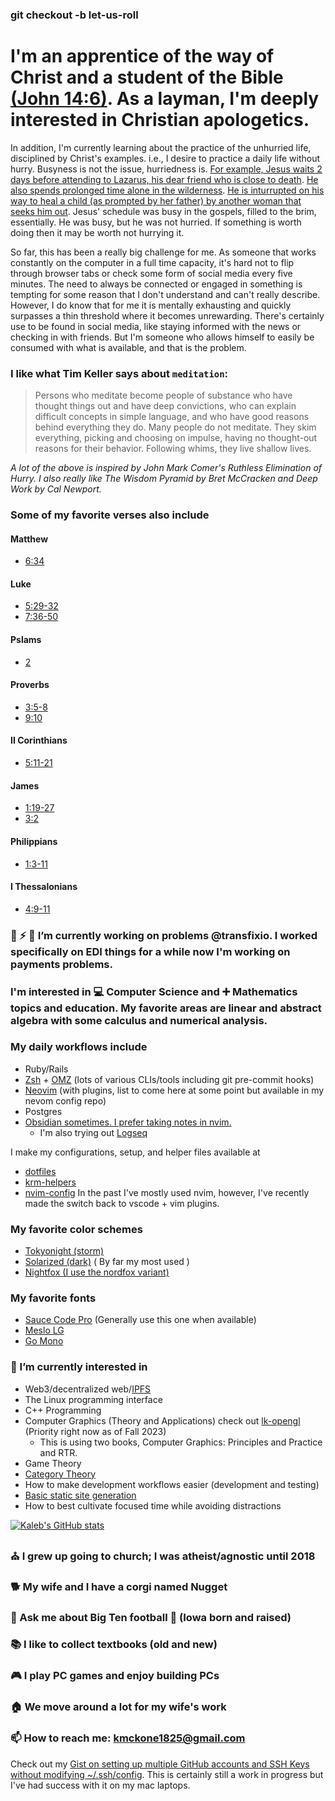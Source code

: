 ### git checkout -b let-us-roll

# I'm an apprentice of the way of Christ and a student of the Bible [(John 14:6)](https://www.esv.org/John+14+6/). As a layman, I'm deeply interested in Christian apologetics.
In addition, I'm currently learning about the practice of the unhurried life, disciplined by Christ's examples. i.e., I desire to practice a daily life without hurry. Busyness is not the issue, hurriedness is. [For example, Jesus waits 2 days before attending to Lazarus, his dear friend who is close to death](https://www.biblegateway.com/passage/?search=John+11%3A1-44&version=ESV). [He also spends prolonged time alone in the wilderness](https://www.biblegateway.com/passage/?search=Matthew+4%3A1-11&version=ESV). [He is inturrupted on his way to heal a child (as prompted by her father) by another woman that seeks him out](https://www.biblegateway.com/passage/?search=Mark+5%3A21-43&version=ESV). Jesus' schedule was busy in the gospels, filled to the brim, essentially. He was busy, but he was not hurried. If something is worth doing then it may be worth not hurrying it.

So far, this has been a really big challenge for me. As someone that works constantly on the computer in a full time capacity, it's hard not to flip through
browser tabs or check some form of social media every five minutes. The need to always be connected or engaged in something is tempting for some reason that I
don't understand and can't really describe. However, I do know that for me it is mentally exhausting and quickly surpasses a thin threshold where it becomes unrewarding. There's certainly use to be found in social media, like staying informed with the news or checking in with friends. But I'm someone who allows himself to easily be consumed with what is available, and that is the problem.

### I like what Tim Keller says about `meditation`:
> Persons who meditate become people of substance who
have thought things out and have deep convictions, who
can explain difficult concepts in simple language, and who
have good reasons behind everything they do. Many
people do not meditate. They skim everything, picking
and choosing on impulse, having no thought-out reasons
for their behavior. Following whims, they live shallow
lives.

*A lot of the above is inspired by John Mark Comer's Ruthless Elimination of Hurry. I also really like The Wisdom Pyramid by
Bret McCracken and Deep Work by Cal Newport.*

### Some of my favorite verses also include
#### Matthew
- [6:34](https://www.biblegateway.com/passage/?search=matthew+6%3A34&version=ESV)
#### Luke
- [5:29-32](https://www.biblegateway.com/passage/?search=Luke+5%3A29-32&version=ESV)
- [7:36-50](https://www.biblegateway.com/passage/?search=Luke+7%3A36-50&version=ESV)
#### Pslams
- [2](https://www.biblegateway.com/passage/?search=Psalm+2&version=ESV)
#### Proverbs
- [3:5-8](https://www.biblegateway.com/passage/?search=proverbs+3%3A5-8&version=ESV)
- [9:10](https://www.biblegateway.com/passage/?search=proverbs+9%3A10&version=ESV)
#### II Corinthians
- [5:11-21](https://www.biblegateway.com/passage/?search=2+Corinthians+5%3A11-21&version=ESV)
#### James
- [1:19-27](https://www.biblegateway.com/passage/?search=james+1%3A19-27&version=ESV)
- [3:2](https://www.biblegateway.com/passage/?search=James%203%3A2&version=ESV)
#### Philippians 
- [1:3-11](https://www.biblegateway.com/passage/?search=phillipians+1%3A3-11&version=ESV)
#### I Thessalonians
- [4:9-11](https://www.biblegateway.com/passage/?search=1+Thessalonians+4%3A9-11&version=ESV)

### 🔭 ⚡ 🚚 I’m currently working on problems @transfixio. I worked specifically on EDI things for a while now I'm working on payments problems.

### I'm interested in 💻 Computer Science and ➕ Mathematics topics and education. My favorite areas are linear and abstract algebra with some calculus and numerical analysis.

### My daily workflows include
- Ruby/Rails
- [Zsh](https://www.zsh.org/) + [OMZ](https://github.com/ohmyzsh/ohmyzsh/) (lots of various CLIs/tools including git pre-commit hooks)
- [Neovim](https://github.com/neovim/neovim) (with plugins, list to come here at some point but available in my nevom config repo)
- Postgres
- [Obsidian sometimes. I prefer taking notes in nvim.](https://obsidian.md/)
  - I'm also trying out [Logseq](https://logseq.com/)

I make my configurations, setup, and helper files available at
- [dotfiles](https://github.com/krmckone/dotfiles)
- [krm-helpers](https://github.com/krmckone/krm-helpers)
- [nvim-config](https://github.com/krmckone/nvim-config)
In the past I've mostly used nvim, however, I've recently made the switch back to vscode + vim plugins.

### My favorite color schemes
- [Tokyonight (storm)](https://github.com/folke/tokyonight.nvim)
- [Solarized (dark)](https://ethanschoonover.com/solarized/) ( By far my most used )
- [Nightfox (I use the nordfox variant)](https://github.com/EdenEast/nightfox.nvim)

### My favorite fonts
- [Sauce Code Pro](https://github.com/ryanoasis/nerd-fonts/tree/master/patched-fonts/SourceCodePro) (Generally use this one when available)
- [Meslo LG](https://github.com/ryanoasis/nerd-fonts/blob/master/patched-fonts/Meslo/M/Regular/complete/Meslo%20LG%20M%20Regular%20Nerd%20Font%20Complete.ttf)
- [Go Mono](https://github.com/powerline/fonts/tree/master/GoMono)

### 🌱 I’m currently interested in
- Web3/decentralized web/[IPFS](https://ipfs.io)
- The Linux programming interface
- C++ Programming
- Computer Graphics (Theory and Applications) check out [lk-opengl](https://github.com/krmckone/lk-opengl) (Priority right now as of Fall 2023)
   - This is using two books, Computer Graphics: Principles and Practice and RTR.
- Game Theory
- [Category Theory](https://bartoszmilewski.com/2014/10/28/category-theory-for-programmers-the-preface/)
- How to make development workflows easier (development and testing)
- [Basic static site generation](https://github.com/krmckone/lk-site)
- How to best cultivate focused time while avoiding distractions

[![Kaleb's GitHub stats](https://github-readme-stats.vercel.app/api?username=krmckone&theme=tokyonight)](https://github.com/anuraghazra/github-readme-stats)

### ⛪ I grew up going to church; I was atheist/agnostic until 2018 
### 🐕 My wife and I have a corgi named Nugget
### 💬 Ask me about Big Ten football 🏈 (Iowa born and raised)
### 📚 I like to collect textbooks (old and new)
### 🎮 I play PC games and enjoy building PCs
### 🏠 We move around a lot for my wife's work
### 📫 How to reach me: kmckone1825@gmail.com

Check out my [Gist on setting up multiple GitHub accounts and SSH Keys without modifying ~/.ssh/config](https://gist.github.com/krmckone/6f9429b97fe9735a2ab43b3b31049944). This is certainly still a work in progress but I've had success with it on my mac laptops.
